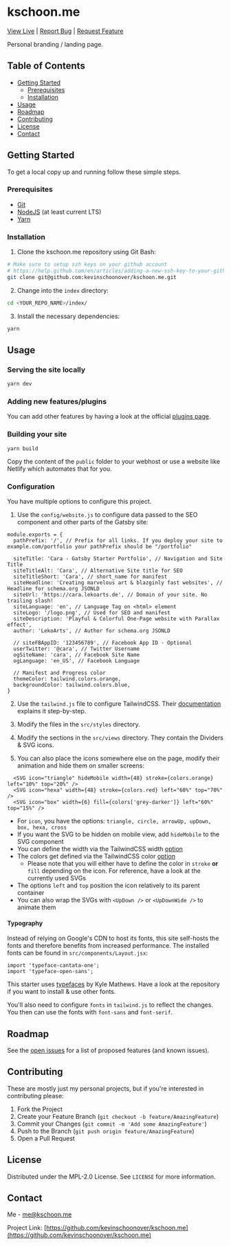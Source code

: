 # kschoon.me
[View Live](https://kschoon.me) |
[Report Bug](https://github.com/kevinschoonover/kschoon.me/issues) |
[Request Feature](https://github.com/kevinschoonover/kschoon.me/issues)

Personal branding / landing page.

<!-- TABLE OF CONTENTS -->
## Table of Contents

* [Getting Started](#getting-started)
  * [Prerequisites](#prerequisites)
  * [Installation](#installation)
* [Usage](#usage)
* [Roadmap](#roadmap)
* [Contributing](#contributing)
* [License](#license)
* [Contact](#contact)


<!-- GETTING STARTED -->
## Getting Started

To get a local copy up and running follow these simple steps.

### Prerequisites
+ [Git](https://git-scm.com/download/)
+ [NodeJS](https://yarnpkg.com/getting-started) (at least current LTS)
+ [Yarn](https://yarnpkg.com/getting-started)

### Installation
 
1. Clone the kschoon.me repository using Git Bash:
```sh
# Make sure to setup ssh keys on your github account
# https://help.github.com/en/articles/adding-a-new-ssh-key-to-your-github-account
git clone git@github.com:kevinschoonover/kschoon.me.git
```

2. Change into the `index` directory:
```bash
cd <YOUR_REPO_NAME>/index/
```

3. Install the necessary dependencies:
```bash
yarn
```

<!-- USAGE EXAMPLES -->
## Usage

### Serving the site locally
```bash
yarn dev
```

### Adding new features/plugins

You can add other features by having a look at the official [plugins page](https://www.gatsbyjs.org/docs/plugins/).

### Building your site

```
yarn build
```

Copy the content of the `public` folder to your webhost or use a website like Netlify which automates that for you.

### Configuration

You have multiple options to configure this project.

1. Use the `config/website.js` to configure data passed to the SEO component and other parts of the Gatsby site:

```JS
module.exports = {
  pathPrefix: '/', // Prefix for all links. If you deploy your site to example.com/portfolio your pathPrefix should be "/portfolio"

  siteTitle: 'Cara - Gatsby Starter Portfolio', // Navigation and Site Title
  siteTitleAlt: 'Cara', // Alternative Site title for SEO
  siteTitleShort: 'Cara', // short_name for manifest
  siteHeadline: 'Creating marvelous art & blazginly fast websites', // Headline for schema.org JSONLD
  siteUrl: 'https://cara.lekoarts.de', // Domain of your site. No trailing slash!
  siteLanguage: 'en', // Language Tag on <html> element
  siteLogo: '/logo.png', // Used for SEO and manifest
  siteDescription: 'Playful & Colorful One-Page website with Parallax effect',
  author: 'LekoArts', // Author for schema.org JSONLD

  // siteFBAppID: '123456789', // Facebook App ID - Optional
  userTwitter: '@cara', // Twitter Username
  ogSiteName: 'cara', // Facebook Site Name
  ogLanguage: 'en_US', // Facebook Language

  // Manifest and Progress color
  themeColor: tailwind.colors.orange,
  backgroundColor: tailwind.colors.blue,
}
```

2. Use the `tailwind.js` file to configure TailwindCSS. Their [documentation](https://tailwindcss.com/docs/configuration) explains it step-by-step.

3. Modify the files in the `src/styles` directory.

4. Modify the sections in the `src/views` directory. They contain the Dividers & SVG icons.

5. You can also place the icons somewhere else on the page, modify their animation and hide them on smaller screens:

```JSX
  <SVG icon="triangle" hideMobile width={48} stroke={colors.orange} left="10%" top="20%" />
  <SVG icon="hexa" width={48} stroke={colors.red} left="60%" top="70%" />
  <SVG icon="box" width={6} fill={colors['grey-darker']} left="60%" top="15%" />
```

- For `icon`, you have the options: `triangle, circle, arrowUp, upDown, box, hexa, cross`
- If you want the SVG to be hidden on mobile view, add `hideMobile` to the SVG component
- You can define the width via the TailwindCSS width [option](https://tailwindcss.com/docs/width)
- The colors get defined via the TailwindCSS color [option](https://tailwindcss.com/docs/colors)
  - Please note that you will either have to define the color in `stroke` **or** `fill` depending on the icon. For reference, have a look at the currently used SVGs
- The options `left` and `top` position the icon relatively to its parent container
- You can also wrap the SVGs with `<UpDown />` or `<UpDownWide />` to animate them

#### Typography

Instead of relying on Google's CDN to host its fonts, this site self-hosts the fonts and therefore benefits from increased performance. The installed fonts can be found in `src/components/Layout.jsx`:

```JSX
import 'typeface-cantata-one';
import 'typeface-open-sans';
```

This starter uses [typefaces](https://github.com/KyleAMathews/typefaces) by Kyle Mathews. Have a look at the repository if you want to install & use other fonts.

You'll also need to configure `fonts` in `tailwind.js` to reflect the changes. You then can use the fonts with `font-sans` and `font-serif`.


<!-- ROADMAP -->
## Roadmap

See the [open issues](https://github.com/kevinschoonover/kschoon.me/issues) for a list
of proposed features (and known issues).



<!-- CONTRIBUTING -->
## Contributing

These are mostly just my personal projects, but if you're interested in
contributing please:

1. Fork the Project
2. Create your Feature Branch (`git checkout -b feature/AmazingFeature`)
3. Commit your Changes (`git commit -m 'Add some AmazingFeature'`)
4. Push to the Branch (`git push origin feature/AmazingFeature`)
5. Open a Pull Request



<!-- LICENSE -->
## License

Distributed under the MPL-2.0 License. See `LICENSE` for more information.



<!-- CONTACT -->
## Contact

Me - me@kschoon.me

Project Link: [https://github.com/kevinschoonover/kschoon.me](https://github.com/kevinschoonover/kschoon.me)



<!-- MARKDOWN LINKS & IMAGES -->
<!-- https://www.markdownguide.org/basic-syntax/#reference-style-links -->
[kevinschoonover-organization]: https://github.com/kevinschoonover/
[contributors-shield]: https://img.shields.io/github/contributors/kevinschoonover/kschoon.me.svg?style=flat-square
[contributors-url]: https://github.com/kevinschoonover/kschoon.me/graphs/contributors
[forks-shield]: https://img.shields.io/github/forks/kevinschoonover/kschoon.me.svg?style=flat-square
[forks-url]: https://github.com/kevinschoonover/kschoon.me/network/members
[stars-shield]: https://img.shields.io/github/stars/kevinschoonover/kschoon.me.svg?style=flat-square
[stars-url]: https://github.com/kevinschoonover/kschoon.me/stargazers
[issues-shield]: https://img.shields.io/github/issues/kevinschoonover/kschoon.me.svg?style=flat-square
[issues-url]: https://github.com/kevinschoonover/kschoon.me/issues
[license-shield]: https://img.shields.io/github/license/kevinschoonover/kschoon.me?style=flat-square
[license-url]: https://github.com/kevinschoonover/kschoon.me/blob/master/LICENSE.txt
